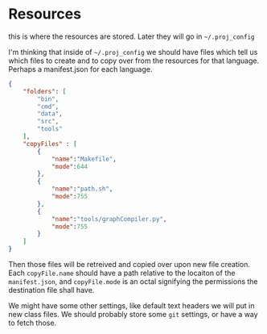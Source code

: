 # Resources

this is where the resources are stored. Later they will go in `~/.proj_config`

I'm thinking that inside of `~/.proj_config` we should have files which tell us which files to create and to copy over from the resources for that language.
Perhaps a manifest.json for each language.

``` json
{
    "folders": [
        "bin",
        "cmd",
        "data",
        "src",
        "tools"
    ],
    "copyFiles" : [
        {
            "name":"Makefile",
            "mode":644
        },
        {
            "name":"path.sh",
            "mode":755
        },
        {
            "name":"tools/graphCompiler.py",
            "mode":755
        }
    ]
}
```

Then those files will be retreived and copied over upon new file creation. 
Each `copyFile.name` should have a path relative to the locaiton of the `manifest.json`, and `copyFile.mode` is an octal signifying the permissions the destination file shall have.

We might have some other settings, like default text headers we will put in new class files.
We should probably store some `git` settings, or have a way to fetch those.